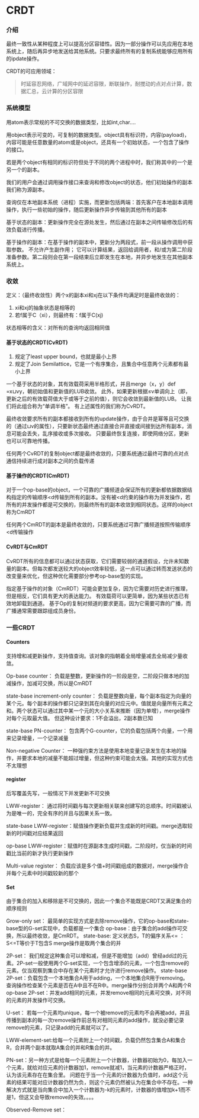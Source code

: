 # CRDT

### 介绍

最终一致性从某种程度上可以提高分区容错性。因为一部分操作可以先应用在本地系统上，随后再异步地发送给其他系统。只要求最终所有的复制系统能够应用所有的ipdate操作。

CRDT的可应用领域：
> 时延容忍网络，广域网中的延迟容限，断联操作，耐搅动的点对点计算，数据汇总，云计算的分区容限


### 系统模型

用atom表示常规的不可交换的数据类型，比如int,char....

用object表示可变的，可复制的数据类型。object具有标识符，内容(payload)，内容可能是任意数量的atom或是object，还具有一个初始状态，一个包含了操作的接口。

若是两个object有相同的标识符但处于不同的两个进程中时，我们称其中的一个是另一个的副本。

我们的用户会通过调用操作接口来查询和修改object的状态，他们初始操作的副本我们称为源副本。

查询仅在本地副本系统（进程）实施，而更新包括两端：首先客户在本地副本调用操作，执行一些初始的操作，随后更新操作异步传输到其他所有的副本

基于状态的副本：更新操作完全在源处发生，然后通过在副本之间传输修改后的有效负载进行传播。

基于操作的副本：在基于操作的副本中，更新分为两段式，前一段从操作调用中获取参数。 不允许产生副作用； 它可以计算结果，返回给调用者，和/或为第二阶段准备参数。第二段则会在第一段结束后立即发生在本地，并异步地发生在其他副本系统上。

### 收敛

定义：（最终收敛性）两个x的副本xi和xj在以下条件均满足时是最终收敛的：
1. xi和xj的抽象状态是相等的
2. 若f属于C（xi），则最终有：f属于C(xj)

状态相等的含义：对所有的查询均返回相同值

#### 基于状态的CRDT(CvRDT)
1. 规定了least upper bound，也就是最小上界
2. 规定了Join Semilattice，它是一个有序集合，且集合中任意两个元素都有最小上界

一个基于状态的对象，其有效载荷采用半格形式，并且merge（x，y）def =x⊔vy，朝初始值和更新值的LUB收敛。 此外，如果更新根据≤v单调向上（即，更新之后的有效载荷值大于或等于之前的值），则它会收敛到最新值的LUB。 让我们将此组合称为“单调半格”。
有上述属性的我们称为CvRDT。

最终收敛要求所有的副本都接收到所有的update操作，由于合并是幂等且可交换的（通过⊔v的属性），只要新状态最终通过直接合并直接或间接到达所有副本，消息可能会丢失，乱序接收或多次接收。 只要最终恢复连接，即使网络分区，更新也可以可靠地传播。

任何两个CvRDT的复制object都是最终收敛的，只要系统通过最终可靠的点对点通信持续进行成对副本之间的负载传递

#### 基于操作的CRDT(CmRDT)
对于一个op-base的object，一个可靠的广播频道会保证所有的更新都依据数据结构指定的传输顺序<d传输到所有的副本。没有被<d约束的操作称为并发操作，若所有的并发操作都是可交换的，则最终所有的副本收敛到相同状态。这样的object称为CmRDT

任何两个CmRDT的副本是最终收敛的，只要系统通过可靠广播频道按照传输顺序<d传输操作

#### CvRDT与CmRDT
CvRDT所有的信息都可以通过状态获取，它们需要较弱的通道假设，允许未知数量的副本。但每次都发送较大的object效率较低，这一点可以通过转而发送状态的改变量来优化，但这种优化需要部分参考op-base型的实现。

指定基于操作的对象（CmRDT）可能会更加复杂，因为它需要对历史进行推理，但是相反，它们具有更大的表达能力。 有效载荷可以更简单，因为某些状态已有效地卸载到通道。 基于Op的复制对频道的要求更高，因为它需要可靠的广播，而广播通常需要跟踪组成员身份。


### 一些CRDT

#### Counters
支持增和减更新操作，支持值查询。该对象的指朝着全局增量减去全局减少量收敛。

Op-base counter：
负载是整数，更新操作的一阶段是空，二阶段只做本地的加减操作，加减可交换，所以是CmRDT

state-base increment-only counter：
负载是整数向量，每个副本指定为向量的某个元。每个副本的操作都只记录到其在向量的对应元中。值就是向量所有元素之和。两个状态可以通过其中某一个元的大小关系来推断（因为单增），merge操作对每个元取最大值。
但这种设计要求：1不会溢出，2副本数已知

state-base PN-counter：
包含两个G-counter，它的负载包括两个向量，一个用来记录增量，一个记录减量

Non-negative Counter：
一种强约束方法是使用本地变量记录发生在本地的操作，并要求本地的减量不能超过增量，但这种约束可能会太强。其他的实现方式也不太理想

#### register
后写覆盖先写，一般情况下并发更新不可交换

LWW-register：
通过将时间戳与每次更新相关联来创建写的总顺序。时间戳被认为是唯一的，完全有序的并且与因果关系一致。

state-base LWW-register：赋值操作更新负载并生成新的时间戳。merge选取较新的时间戳对应结果返回

op-base LWW-register：赋值时在源副本生成时间戳，二阶段时，仅当新的时间戳比当前的新才执行更新操作

Multi-value register：
负载应该是多个值+时间戳组成的数据对，merge操作合并每个元素中时间戳较新的那个

#### Set
由于集合的加入和移除是不可交换的，因此一个集合不能既是CRDT又满足集合的顺序规则

Grow-only set：
最简单的实现方式是去除remove操作，它的op-base和state-base型的G-set实现中，负载都是一个集合
op-base：由于集合的add操作可交换，所以最终收敛，是CmRDT。
state-base:
定义状态S，T的偏序关系<= ：S<=T等价于T包含S
merge操作是取两个集合的并

2P-set：
我们规定这种集合可以增和减，但是不能增加（add）曾经add过的元素。2P-set一般使用两个G-set实现，一个包含增添的元素，一个包含remove的元素。仅当观察到集合中存在某个元素时才允许进行remove操作。
state-base 2P-set：负载包含一个本地集合A用于adding，一个本地集合R用于removing。查询操作检查某个元素是否在A中且不在R中。merge操作分别合并两个A和两个R
op-base 2P-set：并发add相同的元素，并发remove相同的元素可交换，对不同的元素的并发操作可交换。

U-set：
若每一个元素均unique，每一个被remove的元素均不会再被add，并且传播到副本的每一次remove操作前总有对相同元素的add操作，就没必要记录remove的元素，只记录add的元素就可以了。

LWW-element-set:给每一个元素附上一个时间戳，负载仍然包含集合A和集合R，合并两个副本就取A集合的并和R集合的并。

PN-set：另一种方式是给每一个元素附上一个计数器，计数器初始为0，每加入一个元素，就给对应元素的计数器加1，remove就减1，当元素的计数器严格正时，认为该元素存在在集合里。
问题在于当一个元素的计数器为负值时，add这个元素的结果可能对应计数器仍然为负，则这个元素仍然被认为在集合中不存在。一种解决方式就是当向集合中加入一个计数器为-k的元素时，计数器的值增加k+1而不是1，但这又会导致remove的失效。。。。

Observed-Remove set：
